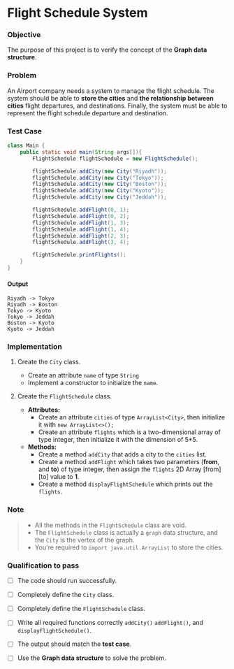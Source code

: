 # Flight Schedule System

### Objective
The purpose of this project is to verify the concept of the **Graph data structure**.


### Problem
An Airport company needs a system to manage the flight schedule. The system should be able to **store the cities** and **the relationship between cities** flight departures, and destinations. Finally, the system must be able to represent the flight schedule departure and destination.


### Test Case
``` java
class Main {
    public static void main(String args[]){
        FlightSchedule flightSchedule = new FlightSchedule();

        flightSchedule.addCity(new City("Riyadh"));
        flightSchedule.addCity(new City("Tokyo"));
        flightSchedule.addCity(new City("Boston"));
        flightSchedule.addCity(new City("Kyoto"));
        flightSchedule.addCity(new City("Jeddah"));

        flightSchedule.addFlight(0, 1);
        flightSchedule.addFlight(0, 2);
        flightSchedule.addFlight(1, 3);
        flightSchedule.addFlight(1, 4);
        flightSchedule.addFlight(2, 3);
        flightSchedule.addFlight(3, 4);

        flightSchedule.printFlights();
    }
}
```
#### Output
```
Riyadh -> Tokyo
Riyadh -> Boston
Tokyo -> Kyoto
Tokyo -> Jeddah
Boston -> Kyoto
Kyoto -> Jeddah
```


### Implementation

1. Create the `City` class.
   * Create an attribute `name` of type `String`
   * Implement a constructor to initialize the `name`.

2. Create the `FlightSchedule` class.
   - **Attributes:**
       * Create an attribute `cities` of type `ArrayList<City>`, then initialize it with `new ArrayList<>();`
       * Create an attribute `flights` which is a two-dimensional array of type integer, then initialize it with the dimension of 5*5.
   - **Methods:**
       * Create a method `addCity` that adds a city to the `cities` list.
       * Create a method `addFlight` which takes two parameters (**from**, and **to**) of type integer, then assign the `flights` 2D Array [from][to] value to **1**.
       * Create a method `displayFlightSchedule` which prints out the `flights`.
    


### Note
> * All the methods in the `FlightSchedule` class are void.
> * The `FlightSchedule` class is actually a `graph` data structure, and the `City` is the vertex of the graph.
> * You're required to `import java.util.ArrayList` to store the cities.



### Qualification to pass
- [ ] The code should run successfully.
- [ ] Completely define the `City` class.
- [ ] Completely define the `FlightSchedule` class.
- [ ] Write all required functions correctly `addCity()` `addFlight()`, and `displayFlightSchedule()`.
- [ ] The output should match the **test case**.
- [ ] Use the **Graph data structure** to solve the problem.

